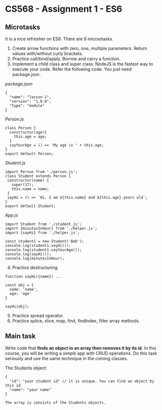 # CS568 - Assignment 1 - ES6

## Microtasks
It is a nice refresher on ES6. There are 6 micrsotasks.

1. Create arrow functions with zero, one, multiple parameters. Return values with/without curly brackets.
2. Practice call/bind/apply. Borrow and carry a function.
3. Implement a child class and super class. NodeJS is the fastest way to execute your code. Refer the following code. You just need package.json.

*package.json*
```
{
  "name": "lesson-1",
  "version": "1.0.0",
  "type": "module"
}
```
*Person.js*
```
class Person {
  constructor(age){
    this.age = age;
  }
  sayYourAge = () => 'My age is ' + this.age;
}
export default Person;
```
*Student.js*
```
import Person from './person.js';
class Student extends Person {
 constructor(name) {
   super(17);
   this.name = name;
 }
 sayHi = () => `Hi. I am ${this.name} and ${this.age} years old`;
}
export default Student;
```

*App.js*
```
import Student from './student.js';
import {minutesInHour} from './helper.js';
import {sayHi} from './helper.js';

const student1 = new Student('Bob');
console.log(student1.sayHi());
console.log(student1.sayYourAge());
console.log(sayHi());
console.log(minutesInHour);
```

4. Practice destructuring.
```
function sayHi({name}) ...

const obj = {
  name: 'name',
  age: 'age'
}

sayHi(obj);
```
5. Practice spread operator.
6. Practice splice, slice, map, find, findIndex, filter array methods. 

## Main task
Write code that **finds an object in an array then removes it by its id**. In this course, you will be writing a simple app with CRUD operations. Do this task seriously and use the same technique in the coming classes.

The Students object:
```
{
  "id": "your student id" // it is unique. You can find an object by this id
  "name": "your name"
}

The array is consists of the Students objects.

